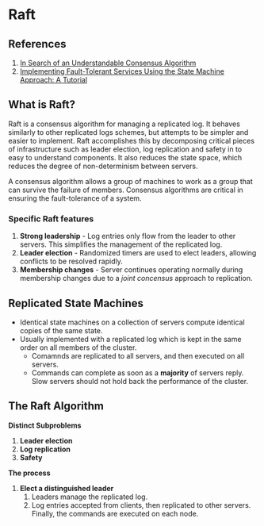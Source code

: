 # Raft

## References
1. [In Search of an Understandable Consensus Algorithm](https://pdos.csail.mit.edu/6.824/papers/raft-extended.pdf)
2. [Implementing Fault-Tolerant Services Using the State Machine Approach: A Tutorial](https://www.cs.cornell.edu/fbs/publications/SMSurvey.pdf)

## What is Raft?

Raft is a consensus algorithm for managing a replicated log. It behaves similarly to other replicated logs schemes, but attempts to be simpler and 
easier to implement. Raft accomplishes this by decomposing critical pieces of infrastructure such as leader election, log replication and 
safety in to easy to understand components. It also reduces the state space, which reduces the degree of non-determinism between servers.

A consensus algorithm allows a group of machines to work as a group that can survive the failure of members. Consensus algorithms are 
critical in ensuring the fault-tolerance of a system.

### Specific Raft features

1. **Strong leadership** - Log entries only flow from the leader to other servers. This simplifies the management of the replicated log.
2. **Leader election** - Randomized timers are used to elect leaders, allowing conflicts to be resolved rapidly.
3. **Membership changes** - Server continues operating normally during membership changes due to a *joint concensus* approach to replication.

## Replicated State Machines

- Identical state machines on a collection of servers compute identical copies of the same state.
- Usually implemented with a replicated log which is kept in the same order on all members of the cluster.
  - Comamnds are replicated to all servers, and then executed on all servers.
  - Commands can complete as soon as a **majority** of servers reply. Slow servers should not hold back the
    performance of the cluster.

## The Raft Algorithm

**Distinct Subproblems**

1. **Leader election**
2. **Log replication**
3. **Safety**

**The process**
1. **Elect a distinguished leader**
   1. Leaders manage the replicated log.
   2. Log entries accepted from clients, then replicated to other servers. Finally, the commands are executed on each node.

